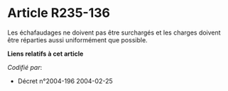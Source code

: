 # Article R235-136

Les échafaudages ne doivent pas être surchargés et les charges doivent être réparties aussi uniformément que possible.

**Liens relatifs à cet article**

_Codifié par_:

  - Décret n°2004-196 2004-02-25

